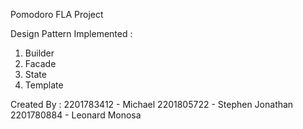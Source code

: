 Pomodoro FLA Project

Design Pattern Implemented :
1. Builder
2. Facade
3. State
4. Template

Created By :
2201783412 - Michael 
2201805722 - Stephen Jonathan
2201780884 - Leonard Monosa
